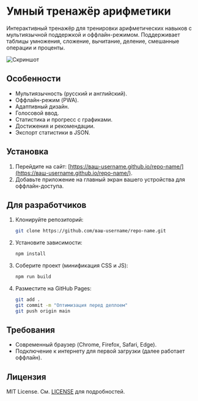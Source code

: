 # Умный тренажёр арифметики

Интерактивный тренажёр для тренировки арифметических навыков с мультиязычной поддержкой и оффлайн-режимом. Поддерживает таблицы умножения, сложение, вычитание, деление, смешанные операции и проценты.

![Скриншот](screenshot.png)

## Особенности
- Мультиязычность (русский и английский).
- Оффлайн-режим (PWA).
- Адаптивный дизайн.
- Голосовой ввод.
- Статистика и прогресс с графиками.
- Достижения и рекомендации.
- Экспорт статистики в JSON.

## Установка
1. Перейдите на сайт: [https://ваш-username.github.io/repo-name/](https://ваш-username.github.io/repo-name/).
2. Добавьте приложение на главный экран вашего устройства для оффлайн-доступа.

## Для разработчиков
1. Клонируйте репозиторий:
   ```bash
   git clone https://github.com/ваш-username/repo-name.git
   ```
2. Установите зависимости:
   ```bash
   npm install
   ```
3. Соберите проект (минификация CSS и JS):
   ```bash
   npm run build
   ```
4. Разместите на GitHub Pages:
   ```bash
   git add .
   git commit -m "Оптимизация перед деплоем"
   git push origin main
   ```

## Требования
- Современный браузер (Chrome, Firefox, Safari, Edge).
- Подключение к интернету для первой загрузки (далее работает оффлайн).

## Лицензия
MIT License. См. [LICENSE](LICENSE) для подробностей.